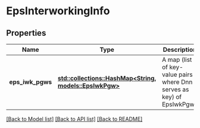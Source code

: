 # EpsInterworkingInfo

## Properties
Name | Type | Description | Notes
------------ | ------------- | ------------- | -------------
**eps_iwk_pgws** | [**std::collections::HashMap<String, models::EpsIwkPgw>**](EpsIwkPgw.md) | A map (list of key-value pairs where Dnn serves as key) of EpsIwkPgws | [optional] [default to None]

[[Back to Model list]](../README.md#documentation-for-models) [[Back to API list]](../README.md#documentation-for-api-endpoints) [[Back to README]](../README.md)


